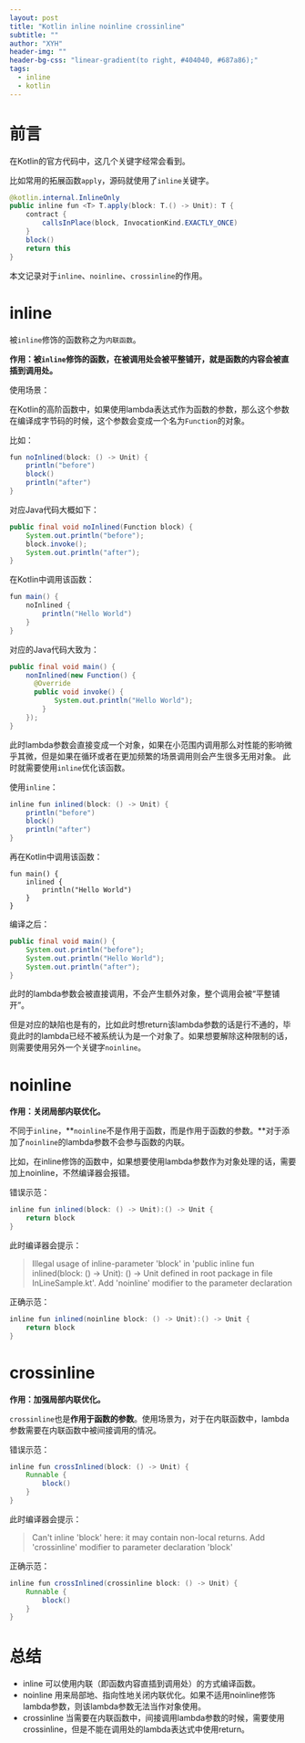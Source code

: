 ```yaml
---
layout: post
title: "Kotlin inline noinline crossinline"
subtitle: ""
author: "XYH"
header-img: ""
header-bg-css: "linear-gradient(to right, #404040, #687a86);"
tags: 
  - inline 
  - kotlin
---
```


# 前言

在Kotlin的官方代码中，这几个关键字经常会看到。

比如常用的拓展函数`apply`，源码就使用了`inline`关键字。

```java
@kotlin.internal.InlineOnly
public inline fun <T> T.apply(block: T.() -> Unit): T {
    contract {
        callsInPlace(block, InvocationKind.EXACTLY_ONCE)
    }
    block()
    return this
}

```

本文记录对于`inline`、`noinline`、`crossinline`的作用。

# inline

被`inline`修饰的函数称之为`内联函数`。

**作用：被`inline`修饰的函数，在被调用处会被平整铺开，就是函数的内容会被直插到调用处。**

使用场景：

在Kotlin的高阶函数中，如果使用lambda表达式作为函数的参数，那么这个参数在编译成字节码的时候，这个参数会变成一个名为`Function`的对象。

比如：

```java
fun noInlined(block: () -> Unit) {
    println("before")
    block()
    println("after")
}
```
对应Java代码大概如下：
```java
public final void noInlined(Function block) {
    System.out.println("before");
    block.invoke();
    System.out.println("after");
}
```

在Kotlin中调用该函数：
```java
fun main() {
    noInlined {
        println("Hello World")
    }
}
```
对应的Java代码大致为：
```java
public final void main() {
    nonInlined(new Function() {
      @Override
      public void invoke() {
           System.out.println("Hello World");
        }
    }); 
}
```
此时lambda参数会直接变成一个对象，如果在小范围内调用那么对性能的影响微乎其微，但是如果在循环或者在更加频繁的场景调用则会产生很多无用对象。
此时就需要使用`inline`优化该函数。

使用`inline`：

```java
inline fun inlined(block: () -> Unit) {
    println("before")
    block()
    println("after")
}
```

再在Kotlin中调用该函数：
```
fun main() {
    inlined {
        println("Hello World")
    }
}
```

编译之后：

```java
public final void main() {
    System.out.println("before");
    System.out.println("Hello World");
    System.out.println("after");
}
```
此时的lambda参数会被直接调用，不会产生额外对象，整个调用会被“平整铺开”。

但是对应的缺陷也是有的，比如此时想return该lambda参数的话是行不通的，毕竟此时的lambda已经不被系统认为是一个对象了。如果想要解除这种限制的话，则需要使用另外一个关键字`noinline`。

# noinline

**作用：关闭局部内联优化。**

不同于`inline`，**`noinline`不是作用于函数，而是作用于函数的参数。**对于添加了`noinline`的lambda参数不会参与函数的内联。

比如，在inline修饰的函数中，如果想要使用lambda参数作为对象处理的话，需要加上noinline，不然编译器会报错。

错误示范：

```java
inline fun inlined(block: () -> Unit):() -> Unit {
    return block
}
```
此时编译器会提示：
> Illegal usage of inline-parameter 'block' in 'public inline fun inlined(block: () -> Unit): () -> Unit defined in root package in file InLineSample.kt'. Add 'noinline' modifier to the parameter declaration

正确示范：

```java
inline fun inlined(noinline block: () -> Unit):() -> Unit {
    return block
}
```

# crossinline

**作用：加强局部内联优化。**

`crossinline`也是**作用于函数的参数**。使用场景为，对于在内联函数中，lambda参数需要在内联函数中被间接调用的情况。

错误示范：

```java
inline fun crossInlined(block: () -> Unit) {
    Runnable {
        block()
    }
}
```
此时编译器会提示：
> Can't inline 'block' here: it may contain non-local returns. Add 'crossinline' modifier to parameter declaration 'block'

正确示范：

```java
inline fun crossInlined(crossinline block: () -> Unit) {
    Runnable {
        block()
    }
}
```

# 总结

* inline 可以使用内联（即函数内容直插到调用处）的方式编译函数。
* noinline 用来局部地、指向性地关闭内联优化。如果不适用noinline修饰lambda参数，则该lambda参数无法当作对象使用。
* crossinline 当需要在内联函数中，间接调用lambda参数的时候，需要使用crossinline，但是不能在调用处的lambda表达式中使用return。